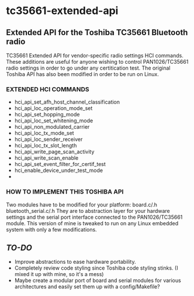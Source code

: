 # tc35661-extended-api
## Extended API for the Toshiba TC35661 Bluetooth radio

TC35661 Extended API for vendor-specific radio settings HCI commands.
These additions are useful for anyone wishing to control PAN1026/TC35661 radio settings in order to go under any certitication test.
The original Toshiba API has also been modified in order to be run on Linux.

### EXTENDED HCI COMMANDS
* hci_api_set_afh_host_channel_classification
* hci_api_loc_operation_mode_set
* hci_api_set_hopping_mode
* hci_api_loc_set_whitening_mode
* hci_api_non_modulated_carrier
* hci_api_loc_tx_mode_set
* hci_api_loc_sender_receiver
* hci_api_loc_tx_slot_length
* hci_api_write_page_scan_activity
* hci_api_write_scan_enable
* hci_api_set_event_filter_for_certif_test
* hci_enable_device_under_test_mode
*
### HOW TO IMPLEMENT THIS TOSHIBA API
Two modules have to be modified for your platform:
board.c/.h
bluetooth_serial.c/.h
They are to abstraction layer for your hardware settings and the serial port interface connected to the PAN1026/TC35661 module.
This version of mine is tweaked to run on any Linux embedded system with only a few modifications.

## _TO-DO_
* Improve abstractions to ease hardware portability.
* Completely review code styling since Toshiba code styling stinks. (I mixed it up with mine, so it's a mess)
* Maybe create a modular port of board and serial modules for various architectures and easily set them up with a config/Makefile?
